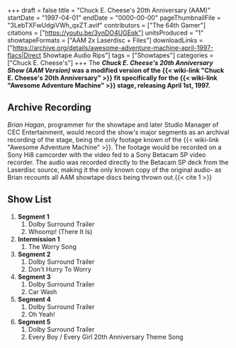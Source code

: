 +++
draft = false
title = "Chuck E. Cheese's 20th Anniversary (AAM)"
startDate = "1997-04-01"
endDate = "0000-00-00"
pageThumbnailFile = "3LebTXFwUdgiVWh_qxZT.avif"
contributors = ["The 64th Gamer"]
citations = ["https://youtu.be/3ynDO4UGEqk"]
unitsProduced = "1"
showtapeFormats = ["AAM 2x Laserdisc + Files"]
downloadLinks = ["https://archive.org/details/awesome-adventure-machine-april-1997-flacs|Direct Showtape Audio Rips"]
tags = ["Showtapes"]
categories = ["Chuck E. Cheese's"]
+++
The ***Chuck E. Cheese's 20th Anniversary Show (AAM Version)* was a modified version of the {{< wiki-link "Chuck E. Cheese's 20th Anniversary" >}} fit specifically for the {{< wiki-link "Awesome Adventure Machine" >}} stage, releasing April 1st, 1997.**

## Archive Recording

*Brian Hagan*, programmer for the showtape and later Studio Manager of CEC Entertainment, would record the show's major segments as an archival recording of the stage, being the only footage known of the {{< wiki-link "Awesome Adventure Machine" >}}. The footage would be recorded on a Sony Hi8 camcorder with the video fed to a Sony Betacam SP video recorder. The audio was recorded directly to the Betacam SP deck from the Laserdisc source, making it the only known copy of the original audio- as Brian recounts all AAM showtape discs being thrown out.{{< cite 1 >}}

## Show List

1.  **Segment 1**
    1.  Dolby Surround Trailer
    2.  Whoomp! (There It Is)
2.  **Intermission 1**
    1.  The Worry Song
3.  **Segment 2**
    1.  Dolby Surround Trailer
    2.  Don't Hurry To Worry
4.  **Segment 3**
    1.  Dolby Surround Trailer
    2.  Car Wash
5.  **Segment 4**
    1.  Dolby Surround Trailer
    2.  Oh Yeah!
6.  **Segment 5**
    1.  Dolby Surround Trailer
    2.  Every Boy / Every Girl 20th Anniversary Theme Song
